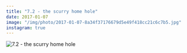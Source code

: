 ```yaml
---
title: "7.2 - the scurry home hole"
date: 2017-01-07
image: "/img/photo/2017-01-07-8a34f37176679d5e49f418cc21c6c7b5.jpg"
instagram: true
---
```


![7.2 - the scurry home hole](/img/photo/2017-01-07-8a34f37176679d5e49f418cc21c6c7b5.jpg)

